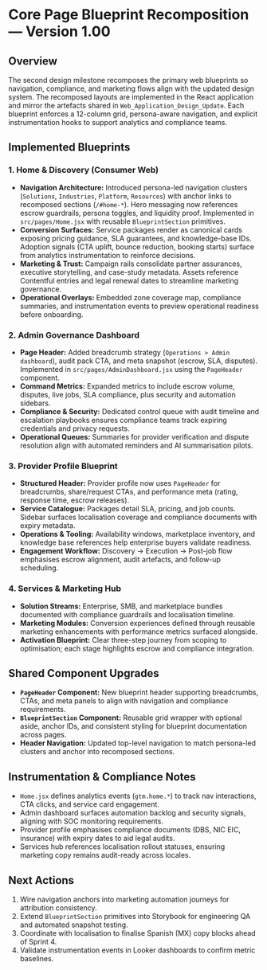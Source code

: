 # Core Page Blueprint Recomposition — Version 1.00

## Overview
The second design milestone recomposes the primary web blueprints so navigation, compliance, and marketing flows align with the updated design system. The recomposed layouts are implemented in the React application and mirror the artefacts shared in `Web_Application_Design_Update`. Each blueprint enforces a 12-column grid, persona-aware navigation, and explicit instrumentation hooks to support analytics and compliance teams.

## Implemented Blueprints
### 1. Home & Discovery (Consumer Web)
- **Navigation Architecture:** Introduced persona-led navigation clusters (`Solutions`, `Industries`, `Platform`, `Resources`) with anchor links to recomposed sections (`/#home-*`). Hero messaging now references escrow guardrails, persona toggles, and liquidity proof. Implemented in `src/pages/Home.jsx` with reusable `BlueprintSection` primitives.
- **Conversion Surfaces:** Service packages render as canonical cards exposing pricing guidance, SLA guarantees, and knowledge-base IDs. Adoption signals (CTA uplift, bounce reduction, booking starts) surface from analytics instrumentation to reinforce decisions.
- **Marketing & Trust:** Campaign rails consolidate partner assurances, executive storytelling, and case-study metadata. Assets reference Contentful entries and legal renewal dates to streamline marketing governance.
- **Operational Overlays:** Embedded zone coverage map, compliance summaries, and instrumentation events to preview operational readiness before onboarding.

### 2. Admin Governance Dashboard
- **Page Header:** Added breadcrumb strategy (`Operations > Admin dashboard`), audit pack CTA, and meta snapshot (escrow, SLA, disputes). Implemented in `src/pages/AdminDashboard.jsx` using the `PageHeader` component.
- **Command Metrics:** Expanded metrics to include escrow volume, disputes, live jobs, SLA compliance, plus security and automation sidebars.
- **Compliance & Security:** Dedicated control queue with audit timeline and escalation playbooks ensures compliance teams track expiring credentials and privacy requests.
- **Operational Queues:** Summaries for provider verification and dispute resolution align with automated reminders and AI summarisation pilots.

### 3. Provider Profile Blueprint
- **Structured Header:** Provider profile now uses `PageHeader` for breadcrumbs, share/request CTAs, and performance meta (rating, response time, escrow releases).
- **Service Catalogue:** Packages detail SLA, pricing, and job counts. Sidebar surfaces localisation coverage and compliance documents with expiry metadata.
- **Operations & Tooling:** Availability windows, marketplace inventory, and knowledge base references help enterprise buyers validate readiness.
- **Engagement Workflow:** Discovery → Execution → Post-job flow emphasises escrow alignment, audit artefacts, and follow-up scheduling.

### 4. Services & Marketing Hub
- **Solution Streams:** Enterprise, SMB, and marketplace bundles documented with compliance guardrails and localisation timeline.
- **Marketing Modules:** Conversion experiences defined through reusable marketing enhancements with performance metrics surfaced alongside.
- **Activation Blueprint:** Clear three-step journey from scoping to optimisation; each stage highlights escrow and compliance integration.

## Shared Component Upgrades
- **`PageHeader` Component:** New blueprint header supporting breadcrumbs, CTAs, and meta panels to align with navigation and compliance requirements.
- **`BlueprintSection` Component:** Reusable grid wrapper with optional aside, anchor IDs, and consistent styling for blueprint documentation across pages.
- **Header Navigation:** Updated top-level navigation to match persona-led clusters and anchor into recomposed sections.

## Instrumentation & Compliance Notes
- `Home.jsx` defines analytics events (`gtm.home.*`) to track nav interactions, CTA clicks, and service card engagement.
- Admin dashboard surfaces automation backlog and security signals, aligning with SOC monitoring requirements.
- Provider profile emphasises compliance documents (DBS, NIC EIC, insurance) with expiry dates to aid legal audits.
- Services hub references localisation rollout statuses, ensuring marketing copy remains audit-ready across locales.

## Next Actions
1. Wire navigation anchors into marketing automation journeys for attribution consistency.
2. Extend `BlueprintSection` primitives into Storybook for engineering QA and automated snapshot testing.
3. Coordinate with localisation to finalise Spanish (MX) copy blocks ahead of Sprint 4.
4. Validate instrumentation events in Looker dashboards to confirm metric baselines.
